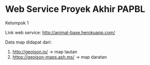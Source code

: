 # Web Service Proyek Akhir PAPBL

Kelompok 1

Link web service:
http://animal-base.herokuapp.com/

Data map didapat dari:
1. http://geojson.io/ -> map lautan
2. https://geojson-maps.ash.ms/ -> map daratan
